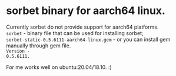 # sorbet binary for aarch64 linux.
Currently sorbet do not provide support for aarch64 platforms. <br>
<code>sorbet</code> - binary file that can be used for installing sorbet; <br>
<code>sorbet-static-0.5.6111-aarch64-linux.gem</code> - or you can install gem manually through gem file. <br>
<code>Version - 0.5.6111.</code>

For me works well on ubuntu:20.04/18.10. :)
